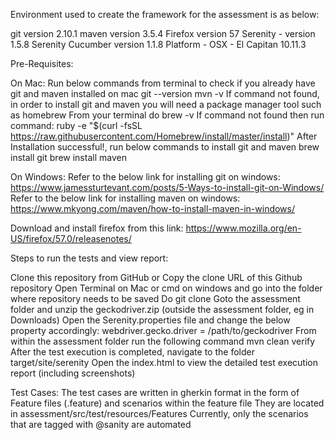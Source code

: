 Environment used to create the framework for the assessment is as below:

git version 2.10.1
maven version 3.5.4
Firefox version 57
Serenity - version 1.5.8
Serenity Cucumber version 1.1.8
Platform - OSX - El Capitan 10.11.3



Pre-Requisites:

On Mac:
Run below commands from terminal to check if you already have git and maven installed on mac
git --version
mvn -v
If command not found, in order to install git and maven you will need a package manager tool such as homebrew
From your terminal do brew -v
If command not found then run command: ruby -e "$(curl -fsSL https://raw.githubusercontent.com/Homebrew/install/master/install)"
After Installation successful!, run below commands to install git and maven
brew install git
brew install maven


On Windows:
Refer to the below link for installing git on windows:
https://www.jamessturtevant.com/posts/5-Ways-to-install-git-on-Windows/
Refer to the below link for installing maven on windows:
https://www.mkyong.com/maven/how-to-install-maven-in-windows/


Download and install firefox from this link:
https://www.mozilla.org/en-US/firefox/57.0/releasenotes/

Steps to run the tests and view report:

Clone this repository from GitHub or
Copy the clone URL of this Github repository
Open Terminal on Mac or cmd on windows and go into the folder where repository needs to be saved
Do git clone <url>
Goto the assessment folder and unzip the geckodriver.zip (outside the assessment folder, eg in Downloads)
Open the Serenity.properties file and change the below property accordingly:
webdriver.gecko.driver = /path/to/geckodriver
From within the assessment folder run the following command
mvn clean verify
After the test execution is completed, navigate to the folder target/site/serenity
Open the index.html to view the detailed test execution report (including screenshots)



Test Cases:
The test cases are written in gherkin format in the form of Feature files (.feature) and scenarios within the feature file
They are located in assessment/src/test/resources/Features
Currently, only the scenarios that are tagged with @sanity are automated

